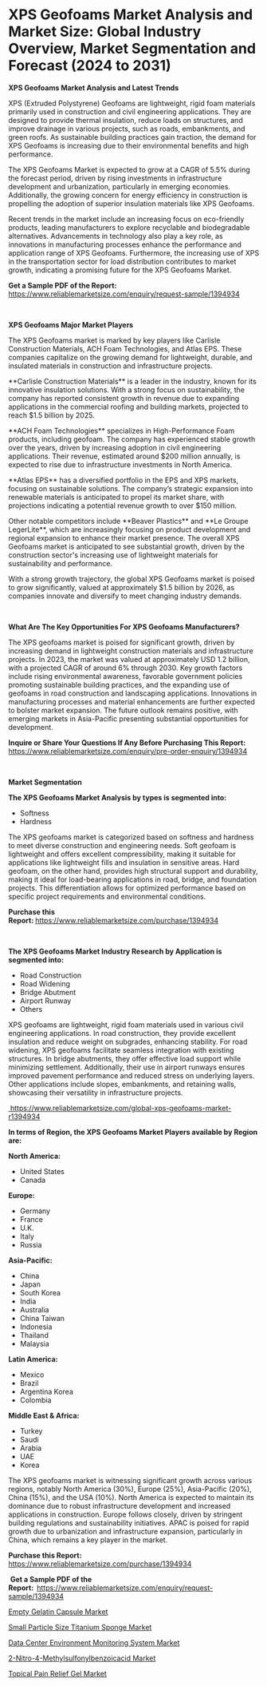 <p><h1>XPS Geofoams Market Analysis and Market Size: Global Industry Overview, Market Segmentation and Forecast (2024 to 2031)</h1></p><p><strong>XPS Geofoams Market Analysis and Latest Trends</strong></p>
<p><p>XPS (Extruded Polystyrene) Geofoams are lightweight, rigid foam materials primarily used in construction and civil engineering applications. They are designed to provide thermal insulation, reduce loads on structures, and improve drainage in various projects, such as roads, embankments, and green roofs. As sustainable building practices gain traction, the demand for XPS Geofoams is increasing due to their environmental benefits and high performance.</p><p>The XPS Geofoams Market is expected to grow at a CAGR of 5.5% during the forecast period, driven by rising investments in infrastructure development and urbanization, particularly in emerging economies. Additionally, the growing concern for energy efficiency in construction is propelling the adoption of superior insulation materials like XPS Geofoams.</p><p>Recent trends in the market include an increasing focus on eco-friendly products, leading manufacturers to explore recyclable and biodegradable alternatives. Advancements in technology also play a key role, as innovations in manufacturing processes enhance the performance and application range of XPS Geofoams. Furthermore, the increasing use of XPS in the transportation sector for load distribution contributes to market growth, indicating a promising future for the XPS Geofoams Market.</p></p>
<p><strong>Get a Sample PDF of the Report:&nbsp;</strong> <a href="https://www.reliablemarketsize.com/enquiry/request-sample/1394934?utm_campaign=1839&utm_medium=2&utm_source=Github&utm_content=ia&utm_term=05122024&utm_id=xps-geofoams">https://www.reliablemarketsize.com/enquiry/request-sample/1394934</a></p>
<p>&nbsp;</p>
<p><strong>XPS Geofoams Major Market Players</strong></p>
<p><p>The XPS Geofoams market is marked by key players like Carlisle Construction Materials, ACH Foam Technologies, and Atlas EPS. These companies capitalize on the growing demand for lightweight, durable, and insulated materials in construction and infrastructure projects.</p><p>**Carlisle Construction Materials** is a leader in the industry, known for its innovative insulation solutions. With a strong focus on sustainability, the company has reported consistent growth in revenue due to expanding applications in the commercial roofing and building markets, projected to reach $1.5 billion by 2025.</p><p>**ACH Foam Technologies** specializes in High-Performance Foam products, including geofoam. The company has experienced stable growth over the years, driven by increasing adoption in civil engineering applications. Their revenue, estimated around $200 million annually, is expected to rise due to infrastructure investments in North America.</p><p>**Atlas EPS** has a diversified portfolio in the EPS and XPS markets, focusing on sustainable solutions. The company’s strategic expansion into renewable materials is anticipated to propel its market share, with projections indicating a potential revenue growth to over $150 million. </p><p>Other notable competitors include **Beaver Plastics** and **Le Groupe LegerLite**, which are increasingly focusing on product development and regional expansion to enhance their market presence. The overall XPS Geofoams market is anticipated to see substantial growth, driven by the construction sector's increasing use of lightweight materials for sustainability and performance.</p><p>With a strong growth trajectory, the global XPS Geofoams market is poised to grow significantly, valued at approximately $1.5 billion by 2026, as companies innovate and diversify to meet changing industry demands.</p></p>
<p>&nbsp;</p>
<p><strong>What Are The Key Opportunities For XPS Geofoams Manufacturers?</strong></p>
<p><p>The XPS geofoams market is poised for significant growth, driven by increasing demand in lightweight construction materials and infrastructure projects. In 2023, the market was valued at approximately USD 1.2 billion, with a projected CAGR of around 6% through 2030. Key growth factors include rising environmental awareness, favorable government policies promoting sustainable building practices, and the expanding use of geofoams in road construction and landscaping applications. Innovations in manufacturing processes and material enhancements are further expected to bolster market expansion. The future outlook remains positive, with emerging markets in Asia-Pacific presenting substantial opportunities for development.</p></p>
<p><strong>Inquire or Share Your Questions If Any Before Purchasing This Report:</strong> <a href="https://www.reliablemarketsize.com/enquiry/pre-order-enquiry/1394934?utm_campaign=1839&utm_medium=2&utm_source=Github&utm_content=ia&utm_term=05122024&utm_id=xps-geofoams">https://www.reliablemarketsize.com/enquiry/pre-order-enquiry/1394934</a></p>
<p>&nbsp;</p>
<p><strong>Market Segmentation</strong></p>
<p><strong>The XPS Geofoams Market Analysis by types is segmented into:</strong></p>
<p><ul><li>Softness</li><li>Hardness</li></ul></p>
<p><p>The XPS geofoams market is categorized based on softness and hardness to meet diverse construction and engineering needs. Soft geofoam is lightweight and offers excellent compressibility, making it suitable for applications like lightweight fills and insulation in sensitive areas. Hard geofoam, on the other hand, provides high structural support and durability, making it ideal for load-bearing applications in road, bridge, and foundation projects. This differentiation allows for optimized performance based on specific project requirements and environmental conditions.</p></p>
<p><strong>Purchase this Report:&nbsp;</strong><a href="https://www.reliablemarketsize.com/purchase/1394934?utm_campaign=1839&utm_medium=2&utm_source=Github&utm_content=ia&utm_term=05122024&utm_id=xps-geofoams">https://www.reliablemarketsize.com/purchase/1394934</a></p>
<p>&nbsp;</p>
<p><strong>The XPS Geofoams Market Industry Research by Application is segmented into:</strong></p>
<p><ul><li>Road Construction</li><li>Road Widening</li><li>Bridge Abutment</li><li>Airport Runway</li><li>Others</li></ul></p>
<p><p>XPS geofoams are lightweight, rigid foam materials used in various civil engineering applications. In road construction, they provide excellent insulation and reduce weight on subgrades, enhancing stability. For road widening, XPS geofoams facilitate seamless integration with existing structures. In bridge abutments, they offer effective load support while minimizing settlement. Additionally, their use in airport runways ensures improved pavement performance and reduced stress on underlying layers. Other applications include slopes, embankments, and retaining walls, showcasing their versatility in infrastructure projects.</p></p>
<p><a href="https://www.reliablemarketsize.com/global-xps-geofoams-market-r1394934?utm_campaign=1839&utm_medium=2&utm_source=Github&utm_content=ia&utm_term=05122024&utm_id=xps-geofoams">&nbsp;https://www.reliablemarketsize.com/global-xps-geofoams-market-r1394934</a></p>
<p><strong>In terms of Region, the XPS Geofoams Market Players available by Region are:</strong></p>
<p>
    <p> <strong> North America: </strong>
        <ul>
            <li>United States</li>
            <li>Canada</li>
        </ul>
        </p> 
    <p> <strong> Europe: </strong>
        <ul>
            <li>Germany</li>
            <li>France</li>
            <li>U.K.</li>
            <li>Italy</li>
            <li>Russia</li>
        </ul>
        </p> 
    <p> <strong> Asia-Pacific: </strong>
        <ul>
            <li>China</li>
            <li>Japan</li>
            <li>South Korea</li>
            <li>India</li>
            <li>Australia</li>
            <li>China Taiwan</li>
            <li>Indonesia</li>
            <li>Thailand</li>
            <li>Malaysia</li>
        </ul>
        </p> 
    <p> <strong> Latin America: </strong>
        <ul>
            <li>Mexico</li>
            <li>Brazil</li>
            <li>Argentina Korea</li>
            <li>Colombia</li>
        </ul>
        </p> 
    <p> <strong> Middle East & Africa: </strong>
        <ul>
            <li>Turkey</li>
            <li>Saudi</li>
            <li>Arabia</li>
            <li>UAE</li>
            <li>Korea</li>
        </ul>
    </p>
    </p>
<p><p>The XPS geofoams market is witnessing significant growth across various regions, notably North America (30%), Europe (25%), Asia-Pacific (20%), China (15%), and the USA (10%). North America is expected to maintain its dominance due to robust infrastructure development and increased applications in construction. Europe follows closely, driven by stringent building regulations and sustainability initiatives. APAC is poised for rapid growth due to urbanization and infrastructure expansion, particularly in China, which remains a key player in the market.</p></p>
<p><strong>Purchase this Report: </strong><a href="https://www.reliablemarketsize.com/purchase/1394934?utm_campaign=1839&utm_medium=2&utm_source=Github&utm_content=ia&utm_term=05122024&utm_id=xps-geofoams">https://www.reliablemarketsize.com/purchase/1394934</a></p>
<p>&nbsp;<strong>Get a Sample PDF of the Report:&nbsp;&nbsp;</strong><a href="https://www.reliablemarketsize.com/enquiry/request-sample/1394934?utm_campaign=1839&utm_medium=2&utm_source=Github&utm_content=ia&utm_term=05122024&utm_id=xps-geofoams">https://www.reliablemarketsize.com/enquiry/request-sample/1394934</a></p>
<p><strong></strong></p>
<p><p><a href="https://www.linkedin.com/pulse/strategic-insights-global-empty-gelatin-capsule-market-frmne?utm_campaign=1839&utm_medium=2&utm_source=Github&utm_content=ia&utm_term=05122024&utm_id=xps-geofoams">Empty Gelatin Capsule Market</a></p><p><a href="https://issuu.com/reportprime-2/docs/small-particle-size-titanium-sponge-market-size-20?utm_campaign=1839&utm_medium=2&utm_source=Github&utm_content=ia&utm_term=05122024&utm_id=xps-geofoams">Small Particle Size Titanium Sponge Market</a></p><p><a href="https://www.linkedin.com/pulse/data-center-environment-monitoring-system-market-growth-outlook-0wo9f?utm_campaign=1839&utm_medium=2&utm_source=Github&utm_content=ia&utm_term=05122024&utm_id=xps-geofoams">Data Center Environment Monitoring System Market</a></p><p><a href="https://issuu.com/reportprime-2/docs/2-nitro-4-methylsulfonylbenzoicacid-market-size-20?utm_campaign=1839&utm_medium=2&utm_source=Github&utm_content=ia&utm_term=05122024&utm_id=xps-geofoams">2-Nitro-4-Methylsulfonylbenzoicacid Market</a></p><p><a href="https://www.linkedin.com/pulse/topical-pain-relief-gel-market-trends-growth-drivers-demand-supply-madae?utm_campaign=1839&utm_medium=2&utm_source=Github&utm_content=ia&utm_term=05122024&utm_id=xps-geofoams">Topical Pain Relief Gel Market</a></p></p>